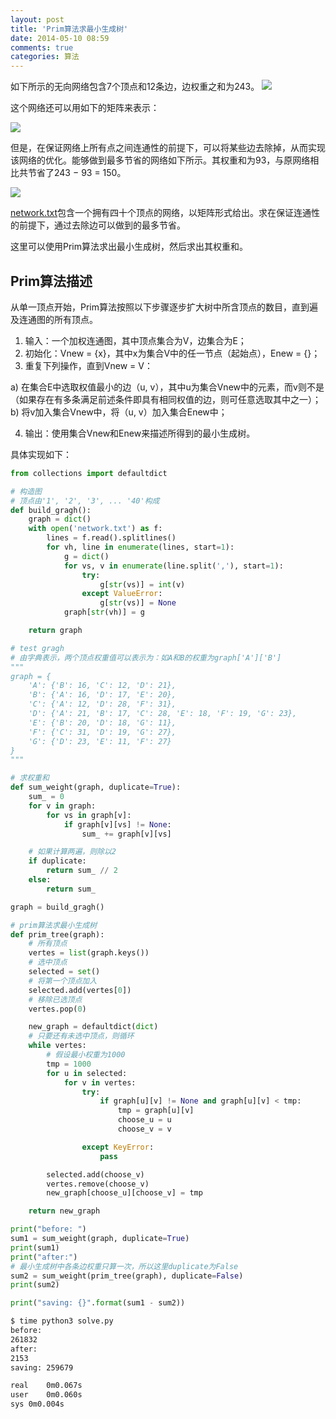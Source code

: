```yaml
---
layout: post
title: 'Prim算法求最小生成树'
date: 2014-05-10 08:59
comments: true
categories: 算法
---
```

如下所示的无向网络包含7个顶点和12条边，边权重之和为243。
![](http://ww1.sinaimg.cn/large/90b90757gy1fqjicwpd9qg20al07qa9w.jpg)

这个网络还可以用如下的矩阵来表示：

![](http://ww1.sinaimg.cn/large/90b90757gw1eg9ad81a4bj208207mwer.jpg)

但是，在保证网络上所有点之间连通性的前提下，可以将某些边去除掉，从而实现该网络的优化。能够做到最多节省的网络如下所示。其权重和为93，与原网络相比共节省了243 − 93 = 150。

![](http://ww1.sinaimg.cn/large/90b90757gy1fqjifpxq5vg20ap080glf.jpg)

[network.txt](http://projecteuler.net/project/network.txt)包含一个拥有四十个顶点的网络，以矩阵形式给出。求在保证连通性的前提下，通过去除边可以做到的最多节省。

这里可以使用Prim算法求出最小生成树，然后求出其权重和。

## Prim算法描述

从单一顶点开始，Prim算法按照以下步骤逐步扩大树中所含顶点的数目，直到遍及连通图的所有顶点。

1. 输入：一个加权连通图，其中顶点集合为V，边集合为E；
2. 初始化：Vnew = {x}，其中x为集合V中的任一节点（起始点），Enew = {}；
3. 重复下列操作，直到Vnew = V：

a) 在集合E中选取权值最小的边（u, v），其中u为集合Vnew中的元素，而v则不是
	（如果存在有多条满足前述条件即具有相同权值的边，则可任意选取其中之一）；
b) 将v加入集合Vnew中，将（u, v）加入集合Enew中；

4. 输出：使用集合Vnew和Enew来描述所得到的最小生成树。

具体实现如下：

```python
from collections import defaultdict

# 构造图
# 顶点由'1', '2', '3', ... '40'构成
def build_gragh():
    graph = dict()
    with open('network.txt') as f:
        lines = f.read().splitlines()
        for vh, line in enumerate(lines, start=1):
            g = dict()
            for vs, v in enumerate(line.split(','), start=1):
                try:
                    g[str(vs)] = int(v)
                except ValueError:
                    g[str(vs)] = None
            graph[str(vh)] = g

    return graph

# test gragh
# 由字典表示，两个顶点权重值可以表示为：如A和B的权重为graph['A']['B']
"""
graph = {
    'A': {'B': 16, 'C': 12, 'D': 21},
    'B': {'A': 16, 'D': 17, 'E': 20},
    'C': {'A': 12, 'D': 28, 'F': 31},
    'D': {'A': 21, 'B': 17, 'C': 28, 'E': 18, 'F': 19, 'G': 23},
    'E': {'B': 20, 'D': 18, 'G': 11},
    'F': {'C': 31, 'D': 19, 'G': 27},
    'G': {'D': 23, 'E': 11, 'F': 27}
}
"""

# 求权重和
def sum_weight(graph, duplicate=True):
    sum_ = 0
    for v in graph:
        for vs in graph[v]:
            if graph[v][vs] != None:
                sum_ += graph[v][vs]

    # 如果计算两遍，则除以2
    if duplicate:
        return sum_ // 2
    else:
        return sum_

graph = build_gragh()

# prim算法求最小生成树
def prim_tree(graph):
    # 所有顶点
    vertes = list(graph.keys())
    # 选中顶点
    selected = set()
    # 将第一个顶点加入
    selected.add(vertes[0])
    # 移除已选顶点
    vertes.pop(0)

    new_graph = defaultdict(dict)
    # 只要还有未选中顶点，则循环
    while vertes:
        # 假设最小权重为1000
        tmp = 1000
        for u in selected:
            for v in vertes:
                try:
                    if graph[u][v] != None and graph[u][v] < tmp:
                        tmp = graph[u][v]
                        choose_u = u
                        choose_v = v

                except KeyError:
                    pass

        selected.add(choose_v)
        vertes.remove(choose_v)
        new_graph[choose_u][choose_v] = tmp

    return new_graph

print("before: ")
sum1 = sum_weight(graph, duplicate=True)
print(sum1)
print("after:")
# 最小生成树中各条边权重只算一次，所以这里duplicate为False
sum2 = sum_weight(prim_tree(graph), duplicate=False)
print(sum2)

print("saving: {}".format(sum1 - sum2))
```

```bash
$ time python3 solve.py
before:
261832
after:
2153
saving: 259679

real	0m0.067s
user	0m0.060s
sys	0m0.004s
```

